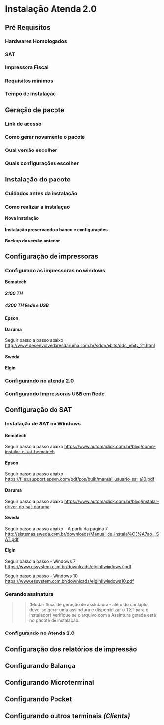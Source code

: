 <!-- TITLE: Instalacão -->
<!-- SUBTITLE: Instalacão -->

# Instalação Atenda 2.0
## Pré Requisitos
### Hardwares Homologados
### SAT
### Impressora Fiscal

### Requisitos mínimos

### Tempo de instalação

## Geração de pacote
### Link de acesso

### Como gerar novamente o pacote

### Qual versão escolher

### Quais configurações escolher

## Instalação do pacote

### Cuidados antes da instalação

### Como realizar a instalaçao

#### Nova instalação 


#### Instalação preservando o banco e configurações

#### Backup da versão anterior

## Configuração de impressoras
### Configurado as impressoras no windows

#### **Bematech**
##### 2100 TH
##### 4200 TH Rede e USB
#### **Epson**
#### **Daruma**
Seguir passo a passo abaixo
http://www.desenvolvedoresdaruma.com.br/sddn/ebits/ddc_ebits_21.html
#### **Sweda**
#### **Elgin**

### Configurando no atenda 2.0


### Configurando impressoras USB em Rede

## Configuração do SAT
### Instalação de SAT no Windows
#### **Bematech**
Seguir passo a passo abaixo
https://www.automaclick.com.br/blog/como-instalar-o-sat-bematech

#### **Epson**
Seguir passo a passo abaixo
https://files.support.epson.com/pdf/pos/bulk/manual_usuario_sat_a10.pdf

#### **Daruma**
Seguir passo a passo abaixo
https://www.automaclick.com.br/blog/instalar-driver-do-sat-daruma

#### **Sweda**
Seguir passo a passo abaixo - A partir da página 7
http://sistemas.sweda.com.br/downloads/Manual_de_instala%C3%A7ao__SAT.pdf

#### **Elgin**

Seguir passo a passo - Windows 7
https://www.essystem.com.br/downloads/elginIIwindows7.pdf

Seguir passo a passo - Windows 10
https://www.essystem.com.br/downloads/elginIIwindows10.pdf

### Gerando assinatura
> > (Mudar fluxo de geração de assintaura - além do cardapio, deve-se gerar uma assinatura e disponibilzar o TXT para o instalador)
Verifique se o arquivo com a Assintura gerada está no pacote de instalação.


### Configurando no Atenda 2.0

## Configuração dos relatórios de impressão

## **Configurando Balança**

## **Configurando Microterminal**

## **Configurando Pocket**

## **Configurando outros terminais** *(Clients)*

